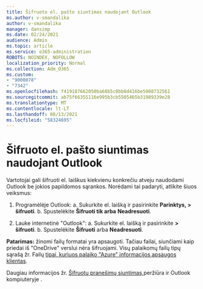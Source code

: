 ```yaml
---
title: Šifruoto el. pašto siuntimas naudojant Outlook
ms.author: v-smandalika
author: v-smandalika
manager: dansimp
ms.date: 02/24/2021
audience: Admin
ms.topic: article
ms.service: o365-administration
ROBOTS: NOINDEX, NOFOLLOW
localization_priority: Normal
ms.collection: Adm_O365
ms.custom:
- "9000078"
- "7342"
ms.openlocfilehash: f419187662050ba68b5c0bb8d416be5908732561
ms.sourcegitcommit: ab75f66355116e995b3cb5505465b31989339e28
ms.translationtype: MT
ms.contentlocale: lt-LT
ms.lasthandoff: 08/13/2021
ms.locfileid: "58324695"
---
```

# <a name="send-encrypted-email-using-outlook"></a>Šifruoto el. pašto siuntimas naudojant Outlook

Vartotojai gali šifruoti el. laiškus kiekvienu konkrečiu atveju naudodami Outlook be jokios papildomos sąrankos. Norėdami tai padaryti, atlikite šiuos veiksmus:

1. Programėlėje Outlook: a. Sukurkite el. laišką ir pasirinkite **Parinktys, > šifruoti**. 
    b. Spustelėkite **Šifruoti tik arba** **Neadresuoti**.

2. Lauke internetinė "Outlook": a. Sukurkite el. laišką ir pasirinkite **> šifruoti**.
    b. Spustelėkite **Šifruoti** arba **Neadresuoti**.

**Patarimas:** žinomi failų formatai yra apsaugoti. Tačiau failai, siunčiami kaip priedai iš "OneDrive" verslui nėra šifruojami. Visų palaikomų failų tipų sąrašą žr. Failų [tipai, kuriuos palaiko "Azure" informacijos apsaugos klientas](https://docs.microsoft.com/azure/information-protection/rms-client/client-admin-guide-file-types).

Daugiau informacijos žr. [Šifruotų pranešimų siuntimas,](https://support.microsoft.com/topic/send-view-and-reply-to-encrypted-messages-in-outlook-for-pc-eaa43495-9bbb-4fca-922a-df90dee51980)peržiūra ir Outlook kompiuteryje .



